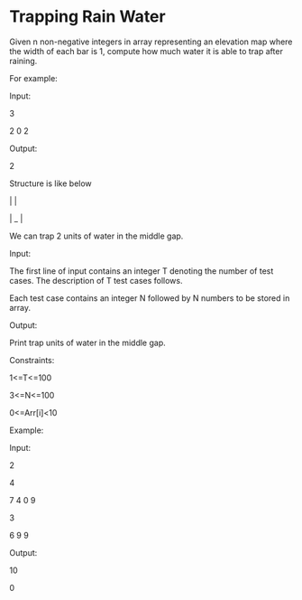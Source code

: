 # Trapping Rain Water



Given n non-negative integers in array representing an elevation map where the width of each bar is 1, compute how much water it is able to trap after raining.

For example:

Input:

3

2 0 2

Output:

2

Structure is like below

|   |

| _ |


We can trap 2 units of water in the middle gap.




Input:

The first line of input contains an integer T denoting the number of test cases. The description of T test cases follows.

Each test case contains an integer N followed by N numbers to be stored in array.


Output:

Print trap units of water in the middle gap.



Constraints:

1<=T<=100

3<=N<=100

0<=Arr[i]<10



Example:

Input:

2

4

7 4 0 9

3

6 9 9



Output:

10

0

